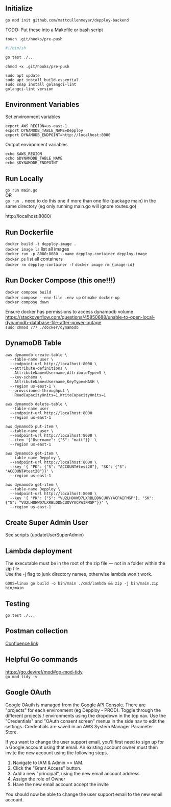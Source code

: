 ## Initialize

`go mod init github.com/mattcullenmeyer/depploy-backend`

TODO: Put these into a Makefile or bash script

`touch .git/hooks/pre-push`

```sh
#!/bin/sh

go test ./...
```

`chmod +x .git/hooks/pre-push`

```
sudo apt update
sudo apt install build-essential
sudo snap install golangci-lint
golangci-lint version
```

## Environment Variables

Set environment variables

```
export AWS_REGION=us-east-1
export DYNAMODB_TABLE_NAME=Depploy
export DYNAMODB_ENDPOINT=http://localhost:8000
```

Output environment variables

```
echo $AWS_REGION
echo $DYNAMODB_TABLE_NAME
echo $DYNAMODB_ENDPOINT
```

## Run Locally

`go run main.go`  
OR  
`go run .` need to do this one if more than one file (package main) in the same directory (eg only running main.go will ignore routes.go)

http://localhost:8080/

## Run Dockerfile

`docker build -t depploy-image .`  
`docker image ls` list all images  
`docker run -p 8080:8080 --name depploy-container depploy-image`  
`docker ps` list all containers  
`docker rm depploy-container -f`
`docker image rm {image-id}`

## Run Docker Compose (this one!!!)

`docker compose build`  
`docker compose --env-file .env up` or `make docker-up`  
`docker compose down`

Ensure docker has permissions to access dynamodb volume  
https://stackoverflow.com/questions/45850688/unable-to-open-local-dynamodb-database-file-after-power-outage  
`sudo chmod 777 ./docker/dynamodb`

## DynamoDB Table

```
aws dynamodb create-table \
  --table-name user \
  --endpoint-url http://localhost:8000 \
  --attribute-definitions \
    AttributeName=Username,AttributeType=S \
  --key-schema \
    AttributeName=Username,KeyType=HASH \
  --region us-east-1 \
  --provisioned-throughput \
    ReadCapacityUnits=1,WriteCapacityUnits=1
```

```
aws dynamodb delete-table \
  --table-name user
  --endpoint-url http://localhost:8000
  --region us-east-1
```

```
aws dynamodb put-item \
  --table-name user \
  --endpoint-url http://localhost:8000 \
  --item '{"Username": {"S": "matt"}}' \
  --region us-east-1
```

```
aws dynamodb get-item \
  --table-name Depploy \
  --endpoint-url http://localhost:8000 \
  --key '{ "PK": {"S": "ACCOUNT#test20"}, "SK": {"S": "ACCOUNT#test20"}}' \
  --region us-east-1
```

```
aws dynamodb get-item \
  --table-name Depploy \
  --endpoint-url http://localhost:8000 \
  --key '{ "PK": {"S": "VU2LHOHWD7LXRBLDDNCUOVYACPAIFMGP"}, "SK": {"S": "VU2LHOHWD7LXRBLDDNCUOVYACPAIFMGP"}}' \
  --region us-east-1
```

## Create Super Admin User

See scripts (updateUserSuperAdmin)

## Lambda deployment

The executable must be in the root of the zip file — not in a folder within the zip file.  
Use the -j flag to junk directory names, otherwise lambda won't work.

`GOOS=linux go build -o bin/main ./cmd/lambda && zip -j bin/main.zip bin/main`

## Testing

`go test ./...`

## Postman collection

[Confluence link](https://mattcullenmeyer.atlassian.net/wiki/spaces/~701217c77864a7a5f4f69b9b38d1f152ff014/pages/196609/Depploy+Wiki)

## Helpful Go commands

https://go.dev/ref/mod#go-mod-tidy  
`go mod tidy -v`

## Google OAuth

Google OAuth is managed from the [Google API Console](https://console.cloud.google.com/apis/credentials/consent?project=depploy-prod).
There are "projects" for each environment (eg Depploy - PROD).
Toggle through the different projects / environments using the dropdown in the top nav.
Use the "Credentials" and "OAuth consent screen" menus in the side nav to edit the settings.
Credentials are saved in an AWS System Manager Parameter Store.

If you want to change the user support email, you'll first need to sign up for a Google account using that email.
An existing account owner must then invite the new account using the following steps.

1. Navigate to IAM & Admin >> IAM.
2. Click the "Grant Access" button.
3. Add a new "principal", using the new email account address
4. Assign the role of Owner
5. Have the new email account accept the invite

You should now be able to change the user support email to the new email account.

